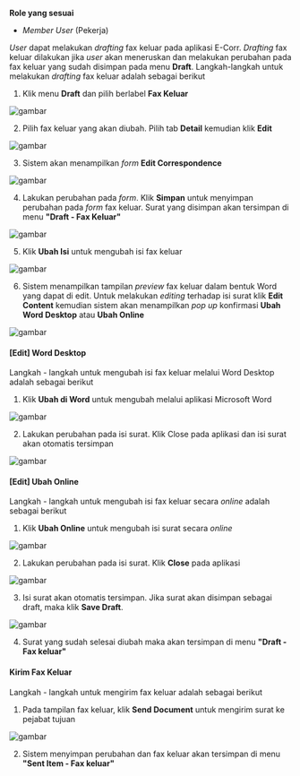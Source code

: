 **Role yang sesuai**

- *Member User* (Pekerja)

*User* dapat melakukan *drafting* fax keluar pada aplikasi E-Corr. *Drafting* fax keluar dilakukan jika *user* akan meneruskan dan melakukan perubahan pada fax keluar yang sudah disimpan pada menu **Draft**. Langkah-langkah untuk melakukan *drafting* fax keluar adalah sebagai berikut

1. Klik menu **Draft** dan pilih berlabel **Fax Keluar**

![gambar](FaxKeluar/FK_Web/FK11.png)

2. Pilih fax keluar yang akan diubah. Pilih tab **Detail** kemudian klik **Edit**

![gambar](FaxKeluar/FK_Web/FK12.png)

3. Sistem akan menampilkan *form* **Edit Correspondence**

![gambar](FaxKeluar/FK_Web/FK13.png)

4. Lakukan perubahan pada *form*. Klik **Simpan** untuk menyimpan perubahan pada *form* fax keluar. Surat yang disimpan akan tersimpan di menu **"Draft - Fax Keluar"**

![gambar](FaxKeluar/FK_Web/FK03.png)

5. Klik **Ubah Isi** untuk mengubah isi fax keluar

![gambar](FaxKeluar/FK_Web/FK0.png)

6. Sistem menampilkan tampilan *preview* fax keluar dalam bentuk Word yang dapat di edit. Untuk melakukan *editing* terhadap isi surat klik **Edit Content** kemudian sistem akan menampilkan *pop up* konfirmasi **Ubah Word Desktop** atau **Ubah Online**

![gambar](FaxKeluar/FK_Web/FK06.png)

#### **[Edit] Word Desktop**

Langkah - langkah untuk mengubah isi fax keluar melalui Word Desktop adalah sebagai berikut

1. Klik **Ubah di Word** untuk mengubah melalui aplikasi Microsoft Word

![gambar](FaxKeluar/FK_Web/02FK22.png)

2. Lakukan perubahan pada isi surat. Klik Close pada aplikasi dan isi surat akan otomatis tersimpan

![gambar](FaxKeluar/FK_Web/02FK23.png)

#### **[Edit] Ubah Online**

Langkah - langkah untuk mengubah isi fax keluar secara *online* adalah sebagai berikut

1. Klik **Ubah Online** untuk mengubah isi surat secara *online*

![gambar](FaxKeluar/FK_Web/FK06.png)

2. Lakukan perubahan pada isi surat. Klik **Close** pada aplikasi

![gambar](FaxKeluar/FK_Web/FK07.png)

3. Isi surat akan otomatis tersimpan. Jika surat akan disimpan sebagai draft, maka klik **Save Draft**.

![gambar](FaxKeluar/FK_Web/FK10.png)

4. Surat yang sudah selesai diubah maka akan tersimpan di menu **"Draft - Fax keluar"**


#### **Kirim Fax Keluar**

Langkah - langkah untuk mengirim fax keluar adalah sebagai berikut

1. Pada tampilan fax keluar, klik **Send Document** untuk mengirim surat ke pejabat tujuan

![gambar](FaxKeluar/FK_Web/FK09.png)

2. Sistem menyimpan perubahan dan fax keluar akan tersimpan di menu **"Sent Item - Fax keluar"**





